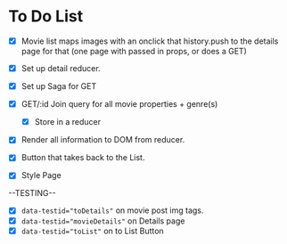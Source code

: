 # To Do List

- [x] Movie list maps images with an onclick that history.push to the details page for that (one page with passed in props, or does a GET)
- [x] Set up detail reducer.
- [x] Set up Saga for GET
- [x] GET/:id Join query for all movie properties + genre(s)
    - [x] Store in a reducer
- [x] Render all information to DOM from reducer.
- [x] Button that takes back to the List.
- [x] Style Page



--TESTING--
- [x] `data-testid="toDetails"` on movie post img tags. 
- [x] `data-testid="movieDetails"` on Details page
- [x] `data-testid="toList"` on to List Button
